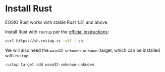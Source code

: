 # Install Rust

EOSIO Rust works with stable Rust 1.31 and above.

Install Rust with `rustup` per the [official instructions](https://www.rust-lang.org/en-US/install.html):

```sh
curl https://sh.rustup.rs -sSf | sh
```

We will also need the `wasm32-unknown-unknown` target, which can be installed with `rustup`:

```sh
rustup target add wasm32-unknown-unknown
```
